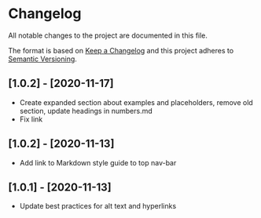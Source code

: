 <!-- vale off -->

# Changelog

All notable changes to the project are documented in this file.

The format is based on [Keep a Changelog](http://keepachangelog.com/en/1.0.0/)
and this project adheres to [Semantic Versioning](http://semver.org/spec/v2.0.0.html).

## [1.0.2] - [2020-11-17]

- Create expanded section about examples and placeholders, remove old section, update headings in numbers.md
- Fix link

## [1.0.2] - [2020-11-13]

- Add link to Markdown style guide to top nav-bar

## [1.0.1] - [2020-11-13]

- Update best practices for alt text and hyperlinks